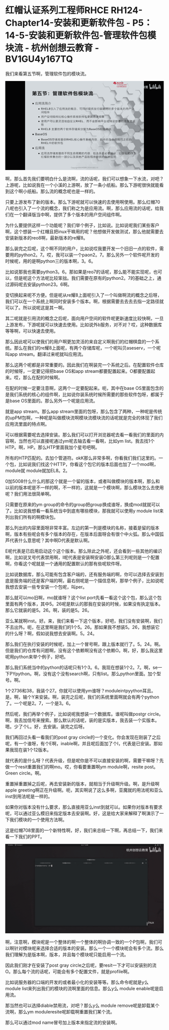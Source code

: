 # 红帽认证系列工程师RHCE RH124-Chapter14-安装和更新软件包 - P5：14-5-安装和更新软件包-管理软件包模块流 - 杭州创想云教育 - BV1GU4y167TQ

我们来看第五节啊，管理软件包的模块流。

![](img/d094c88d0c710d1b325d76cd1f2068c8_1.png)

啊，那么首先我们要明白什么是流啊，流的话呢，我们可以想象一下水流，对吧？上游呢，比如说我在一个小溪的上游啊，放了一条小纸船。那么下游呢很快就能看到这个啊小纸船。那么流的概念呢也是一样的。

只要上游发布了新的版本。那么下游呢就可以快速的去使用啊使用。那么红帽70八呢也引入了一个流的概念，我们称之为是应用流。啊，那么应用流的话呢，给我们在一个翻译版当中啊，提供了多个版本的用户空间组件啊。

为什么要提供这样一个功能呢？我们举个例子，比如说。比如说呢我们某些客户啊，这个想装一个红帽且把inux干嘛用的呢？他想做开发做测试，那么他就需要去安装新版本的reo8啊，最新版本的re耀8。

那么装完之后呢，这个啊不同的用户，比如说哎我要开发一个旧旧一点的软件，需要用的python2。7。哎，我可以装一个paon2。7。那么另外一个软件呢开发的时候呢，用的是啊python三的版本啊，3。6。

比如说那我也需要python3。6。那如果是reo7的话呢，那么能不能实现呢，也可以，但是呢这个方法呢比较笨拙。我们需要在原有的python2。7的基础之上，通过源码呢去安装python23。6啊。

变切换起来呢不方便。但是呢从re耀8上面呢引入了一个叫做啊流的概念之后呀，我们可以在一个系统上啊同时安装多个版本。啊，根据需要去去去去指一定路径就可以了。所以说呢这是其一啊。

其二呢就是引用流的概念之后呢，面向用户空间的软件呢更新速度比较快啊，一旦上游发布，下游呢就可以快速去使用。比如说外b服务，对不对？哎，这种数据库等等啊，可以快速去使用。

那么因此呢可以使我们的用户啊更加灵活的来自定义啊我们的红帽棋盘的一个系统。那么在我们的re耀8上面呢，有两个存储库呢，一个呢叫贝aseserv，一个呢叫app stream。翻译过来呢就叫应用流。

那么这两个呢都是非常重要的。因此我们在啊装完一个系统之后。在配置软件仓库的时候呀，一定要记得把base OS和app stream都要配置起来。O都要配置起来。哎，那么在配的时候啊。

在配的时候一定要注意啊，这两个一定要配起来。呃，其中在base OS里面包含的是我们系统的核心的组件啊，比如说你装系统时候所需要的那些软件包呀，都属于是base OS里面的。那么另外一个呢是应用流。

就是app stream。那么app stream里面的包呀，那么包含了两种，一种呢是传统的upPM包啊，一种呢是叫做模块流啊模块流模块流的话呢就是完全的体现了我们应用流里面的特点啊。

可以根据需要呢去选择安装。那么我们可以打开浏览器呢去看一看我们的里面的内容啊，当然也可以直接呢通过ym呢去轴去看一看啊，比如ym list。我去找1个HTP。啊，HP。那么HTP里面我加个星号吧啊。

所有的HTP匹配的。去加个管道符。okK那么非常多啊，你看我们我们这里的。一个包，比如说我们找这个HTTP，你看这个包它的版本后面也加了一个mod啊， module就 module就加EL8。2。

0加5008什么什么的那这个就是一个留的版本，或者叫做模块的版本啊，那么和以前的版本呢是不一样的啊，不一样的，这就是一个模块啊，那么模块怎么去使用呢？我们用法很简单啊。

只需要在原来的ym group的命令的group把group换成谁呀，换成mod就就可以了。比如说我想看一看系统当中到底有哪些模块，那我就可以使用y module list来列出我们所有的啊模块包。

那么列出的内容里面呀非常丰富。左边的第一列是模块的名称，接着是留的版本啊，版本有些呢会有多个版本的存在，在版本后面呀会有很个中火弧。那么中国弧芦代表什么意思呢？其中啊D代表是默认啊。

E呢代表是已启用启动这个这个版本。那么除此之外呢，还会看到一些其他的编识啊，比如说叉号代表禁用啊，I呢代表是安装啊安装O那么第三列呢则是一个配置啊，你看这个呢就是一个通用的配置默认的那有些呢软件呀。

比如说数据库，那么可能有包含客户端的，还有服务端的啊，你可以选择去安装到底是服务端的还是客户端的啊，最右侧呢是一个描信息啊，那举个例子，比如说呢我想去安装一些专安装一个包呢，叫per。

那么就可以mo旧啊，mo就谁呀？这个list port先看一看这个这个包，那么这个包里面有两个版本，其中5。26呢是默认的那我在安装的时候，如果没有执定版本。那么它就装的是5。26。啊，装的是5。26。

亚么某就啊inst。好。来，我们来看一下这个版本，好吧，我们没有安装啊，我们不去出外。呃，在这里啊是我们的1个5。26。那如果我不想装5。26，我想装它的什么呀？啊，假如说我想去安装啊。5。24。

那么我们在执行安装的时候呢，加上一个冒号啊，跟上版本就行了。5。24。啊。但是我们的仓库有问题啊，没有这个依赖啊没有这个依赖O。啊，好，那么我这里呢用python来举个例子，好吧。

那么我们系统当中的python的话呢只有1个3。6。我现在想装1个2。7。啊，se一下PYpython。啊，没有这个没有search啊，只有list。那么python里面。加个型号。啊。

1个2736和38，我装个27。你就可以使用ym谁呀？moduleintpyython耳且。是。啊，输个Y来安装。啊，装完之后呢，我们的系统里面啊就会有两个python了。一个呢是2。7，一个是3。6。

然后呢，我们再举个例子，比如说呢我想装一个数据库。谁呢叫做postgr circle。啊，我去加信号来搜索。那么默认的话呢，装的是实版本，我去装一个实版本。嗯。少了个L。好，去安装。装完之后呀。

我们再回过头看一看我们的post gray circle的一个变化。你会发现在刚装了之后呢，有一个谁呀，有个E啊，inable啊，并且呢后面加了个I，代表是已安装。那如果我现在装1个12版本。

就代表的是什么呀？代表升级，但是呢你是不可以直接安装的啊，需要干嘛呀？先做一个resit重置我们的啊mo。哎，你看要重置啊ym module啊，resite post。Green circle。啊。

重置掉重置掉之后呢，再去安装新的版本，就相当于升级啊升级。啊，是升级啊apple greeting啊正在升级啊。呃，其实啊说了这么多啊，亚魔就的用法呢和亚么inst到用法呢是一样的。

如果你对版本没有什么要求，那么直接用亚么inst到就可以。如果你对版本有要求呢，可以通过亚么模旧来指定版本去安装啊。好，这是给大家来解释了啊演示了一下我们模块的一个使用方法啊。

这是红帽708里面的一个新特性啊，好，我们来总结一下啊，再总结一下，我们来看一下我们的PPT。

![](img/d094c88d0c710d1b325d76cd1f2068c8_3.png)

啊，注意啊，模块呢是一个整体的啊一个整体的啊协调一致的一个P包啊，我们可以啊针对模块呢来选择合适的版本的安装。那么一个一个模块呢会有多个流。那么我们理解为是版本啊，版本，并且每个模块呢只能启用一个流。

因此我们刚才在安装了post gray circle之后呢，要resit一下才可以安装别的流O。那么每个流的话呢，可能会有多个配置文件，就是profile啊。

比如说服务器的口端的开发的或者最小化的安装等等。那么命令呢就是y么 module list来列出我们的模块的流啊里面的信息。那么y么 module enable呢是启用流。

那当然也可以选择diable禁用流，对吧？那么y么 module remove呢是卸载某个流啊，那么ym moduleresite呢卸载啊重置我们某个流。

那么可以通过mod name冒号加上版本来指定流的安装啊。